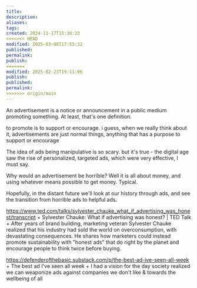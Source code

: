 ```yaml
---
title: 
description: 
aliases: 
tags: 
created: 2024-11-17T15:36:23
<<<<<<< HEAD
modified: 2025-03-08T17:55:32
published: 
permalink: 
publish: 
=======
modified: 2025-02-23T19:11:06
publish: 
published: 
permalink: 
>>>>>>> origin/main
---
```




An advertisement is a notice or announcement in a public medium promoting something. At least, that's one definition.



to promote is to support or encourage. i guess, when we really think about it, advertisements are just normal things, anything that has a purpose to support or encourage


The idea of ads being manipulative is so scary. but it's true - the digital age saw the rise of personalized, targeted ads, which were very effective, I must say.

Why would an advertisement be horrible? Well it is all about money, and using whatever means possible to get money. Typical.


Hopefully, in the distant future we'll look at our history through ads, and see the transition from horrible ads to helpful ads.


https://www.ted.com/talks/sylvester_chauke_what_if_advertising_was_honest/transcript + Sylvester Chauke: What if advertising was honest? | TED Talk + After years of brand building, marketing veteran Sylvester Chauke realized that his industry had sold the world on overconsumption, with devastating consequences. He shares how marketers could instead promote sustainability with "honest ads" that do right by the planet and encourage people to think twice before buying.


https://defenderofthebasic.substack.com/p/the-best-ad-ive-seen-all-week + The best ad I've seen all week + I had a vision for the day society realized we can weaponize ads against companies we don't like & towards the wellbeing of all
